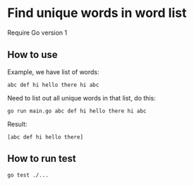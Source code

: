 # Find unique words in word list

Require Go version 1

## How to use

Example, we have list of words:

```
abc def hi hello there hi abc
```

Need to list out all unique words in that list, do this:

```
go run main.go abc def hi hello there hi abc
```

Result:
```
[abc def hi hello there]
```

## How to run test

```
go test ./...
```